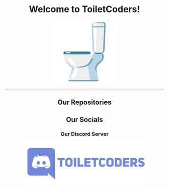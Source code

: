 <h1 align="center">Welcome to ToiletCoders!</h1>
<div align="center">
  <img src="https://github.com/ToiletCoders/.github/blob/main/profile/images/toilet.png" width="200" />
</div>
<hr />
<h2 align="center">Our Repositories</h2>
<h2 align="center">Our Socials</h2>
<div align="center">
  <h3 align="center">Our Discord Server</h3>
  <a href="https://www.youtube.com/watch?v=dQw4w9WgXcQ">
    <img width="400" src="https://github.com/ToiletCoders/.github/blob/main/profile/images/discord.png" />
  </a>
</div>

